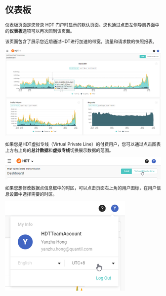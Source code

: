# 仪表板
仪表板页面是您登录 HDT 门户时显示的默认页面。您也通过点击左侧导航界面中的**仪表板**选项可以再次回到该页面。

该页面包含了展示您近期通过HDT进行加速的带宽，流量和请求数的快照报表。

![null](</docs/resources/images/dashboard/dashboard.png>)

如果您是HDT虚拟专线（Virtual Private Line）的付费用户，您可以通过点击图表上方右上角的**总计数据**和**虚拟专线**切换展示数据的范围。

![null](</docs/resources/images/dashboard/selectTotalOrVpl.png>)

如果您想修改数据点信息框中的时区，可以点击页面右上角的用户图标，在用户信息设置中选择需要的时区。

![null](</docs/resources/images/dashboard/myInfo.png>)
